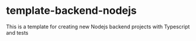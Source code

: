# template-backend-nodejs
This is a template for creating new Nodejs backend projects with Typescript and tests

